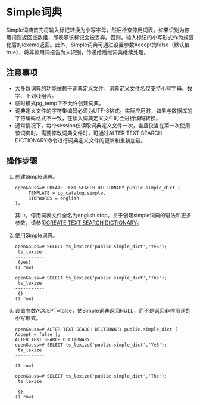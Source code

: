 # Simple词典

Simple词典首先将输入标记转换为小写字母，然后检查停用词表。如果识别为停用词则返回空数组，即表示该标记会被丢弃。否则，输入标记的小写形式作为规范化后的lexeme返回。此外，Simple词典可通过设置参数Accept为false（默认值true），将非停用词报告为未识别，传递给后继词典继续处理。

## 注意事项<a name="zh-cn_topic_0283137253_zh-cn_topic_0237122036_section1750055382816"></a>

-   大多数词典的功能依赖于词典定义文件，词典定义文件名仅支持小写字母、数字、下划线组合。
-   临时模式pg\_temp下不允许创建词典。
-   词典定义文件的字符集编码必须为UTF-8格式。实际应用时，如果与数据库的字符编码格式不一致，在读入词典定义文件时会进行编码转换。
-   通常情况下，每个session仅读取词典定义文件一次，当且仅当在第一次使用该词典时。需要修改词典文件时，可通过ALTER TEXT SEARCH DICTIONARY命令进行词典定义文件的更新和重新加载。

## 操作步骤<a name="zh-cn_topic_0283137253_zh-cn_topic_0237122036_section75460100182"></a>

1.  创建Simple词典。

    ```
    openGauss=# CREATE TEXT SEARCH DICTIONARY public.simple_dict (
         TEMPLATE = pg_catalog.simple,
         STOPWORDS = english
    );
    ```

    其中，停用词表文件全名为english.stop。关于创建simple词典的语法和更多参数，请参见[CREATE TEXT SEARCH DICTIONARY](CREATE-TEXT-SEARCH-DICTIONARY.md)。

2.  使用Simple词典。

    ```
    openGauss=# SELECT ts_lexize('public.simple_dict','YeS');
     ts_lexize
    -----------
     {yes}
    (1 row)

    openGauss=# SELECT ts_lexize('public.simple_dict','The');
     ts_lexize
    -----------
     {}
    (1 row)
    ```

3.  设置参数ACCEPT=false，使Simple词典返回NULL，而不是返回非停用词的小写形式。

    ```
    openGauss=# ALTER TEXT SEARCH DICTIONARY public.simple_dict ( Accept = false );
    ALTER TEXT SEARCH DICTIONARY
    openGauss=# SELECT ts_lexize('public.simple_dict','YeS');
     ts_lexize
    -----------

    (1 row)

    openGauss=# SELECT ts_lexize('public.simple_dict','The');
     ts_lexize
    -----------
     {}
    (1 row)
    ```
